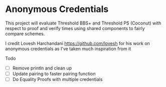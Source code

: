 # Anonymous Credentials

This project will evaluate Threshold BBS+ and Threshold PS (Coconut) with respect to proof and verify times using shared components to fairly compare schemes.

I credit Lovesh Harchandani https://github.com/lovesh for his work on anonymous credentials as I've taken much inspiration from it

Todo

- [ ] Remove println and clean up
- [ ] Update pairing to faster pairing function
- [ ] Do Equality Proofs with multiple credentials
